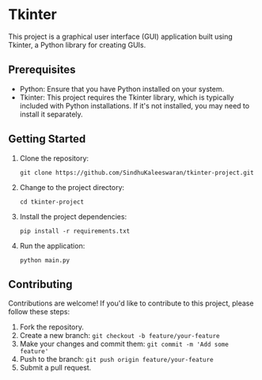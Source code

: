 # Tkinter

This project is a graphical user interface (GUI) application built using Tkinter, a Python library for creating GUIs.

## Prerequisites

- Python: Ensure that you have Python installed on your system.
- Tkinter: This project requires the Tkinter library, which is typically included with Python installations. If it's not installed, you may need to install it separately.

## Getting Started

1. Clone the repository:

   ```shell
   git clone https://github.com/SindhuKaleeswaran/tkinter-project.git
   ```

2. Change to the project directory:

   ```shell
   cd tkinter-project
   ```

3. Install the project dependencies:

   ```shell
   pip install -r requirements.txt
   ```

4. Run the application:

   ```shell
   python main.py
   ```

## Contributing

Contributions are welcome! If you'd like to contribute to this project, please follow these steps:

1. Fork the repository.
2. Create a new branch: `git checkout -b feature/your-feature`
3. Make your changes and commit them: `git commit -m 'Add some feature'`
4. Push to the branch: `git push origin feature/your-feature`
5. Submit a pull request.
